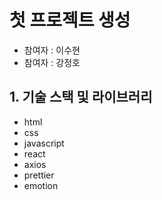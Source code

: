 # 첫 프로젝트 생성

- 참여자 : 이수현
- 참여자 : 강정호

## 1. 기술 스택 및 라이브러리
- html
- css
- javascript
- react
- axios
- prettier
- emotion